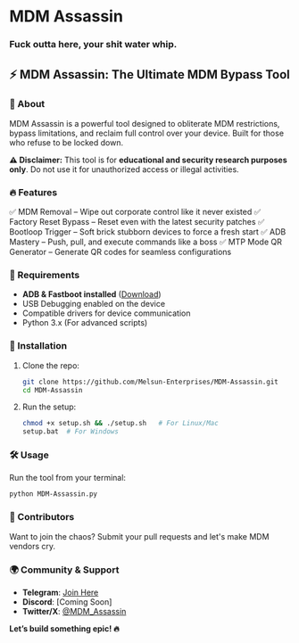 # MDM Assassin
### Fuck outta here, your shit water whip.

## ⚡ MDM Assassin: The Ultimate MDM Bypass Tool

### 🚀 About
MDM Assassin is a powerful tool designed to obliterate MDM restrictions, bypass limitations, and reclaim full control over your device. Built for those who refuse to be locked down.

**⚠ Disclaimer:** This tool is for **educational and security research purposes only**. Do not use it for unauthorized access or illegal activities.

### 🔥 Features
✅ MDM Removal – Wipe out corporate control like it never existed
✅ Factory Reset Bypass – Reset even with the latest security patches
✅ Bootloop Trigger – Soft brick stubborn devices to force a fresh start
✅ ADB Mastery – Push, pull, and execute commands like a boss
✅ MTP Mode QR Generator – Generate QR codes for seamless configurations

### 📌 Requirements
- **ADB & Fastboot installed** ([Download](https://developer.android.com/studio/releases/platform-tools))
- USB Debugging enabled on the device
- Compatible drivers for device communication
- Python 3.x (For advanced scripts)

### 🔧 Installation
1. Clone the repo:
   ```sh
   git clone https://github.com/Melsun-Enterprises/MDM-Assassin.git
   cd MDM-Assassin
   ```
2. Run the setup:
   ```sh
   chmod +x setup.sh && ./setup.sh   # For Linux/Mac
   setup.bat  # For Windows
   ```

### 🛠 Usage
Run the tool from your terminal:
```sh
python MDM-Assassin.py
```

### 🤝 Contributors
Want to join the chaos? Submit your pull requests and let's make MDM vendors cry.

### 🌍 Community & Support
- **Telegram**: [Join Here](#)
- **Discord**: [Coming Soon]
- **Twitter/X**: [@MDM_Assassin](#)

**Let’s build something epic! 🔥**

